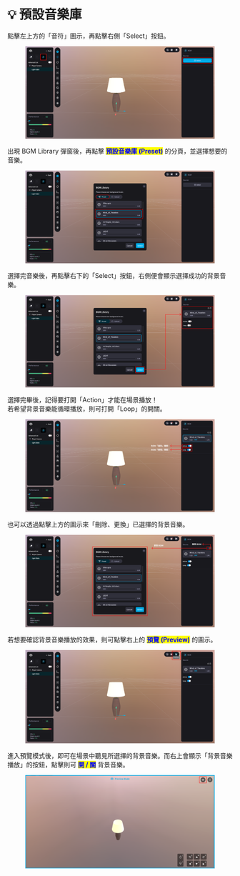 # 💡 預設音樂庫

點擊左上方的「音符」圖示，再點擊右側「Select」按鈕。

<figure><img src="../../../.gitbook/assets/Frame 149.png" alt=""><figcaption></figcaption></figure>



出現 BGM Library 彈窗後，再點擊 <mark style="color:blue;">**預設音樂庫 (Preset)**</mark> 的分頁，並選擇想要的音樂。

<figure><img src="../../../.gitbook/assets/Frame 150.png" alt=""><figcaption></figcaption></figure>



選擇完音樂後，再點擊右下的「Select」按鈕，右側便會顯示選擇成功的背景音樂。

<figure><img src="../../../.gitbook/assets/Frame 151.png" alt=""><figcaption></figcaption></figure>



選擇完畢後，記得要打開「Action」才能在場景播放！\
若希望背景音樂能循環播放，則可打開「Loop」的開關。

<figure><img src="../../../.gitbook/assets/Frame 152 (2).png" alt=""><figcaption></figcaption></figure>



也可以透過點擊上方的圖示來「刪除、更換」已選擇的背景音樂。

<figure><img src="../../../.gitbook/assets/Frame 153 (1).png" alt=""><figcaption></figcaption></figure>



若想要確認背景音樂播放的效果，則可點擊右上的 <mark style="color:blue;">**預覽 (Preview)**</mark> 的圖示。

<figure><img src="../../../.gitbook/assets/Frame 160.png" alt=""><figcaption></figcaption></figure>



進入預覽模式後，即可在場景中聽見所選擇的背景音樂。而右上會顯示「背景音樂播放」的按鈕，點擊則可 <mark style="color:blue;">**開 / 關**</mark> 背景音樂。

<figure><img src="../../../.gitbook/assets/Frame 159.png" alt=""><figcaption></figcaption></figure>
